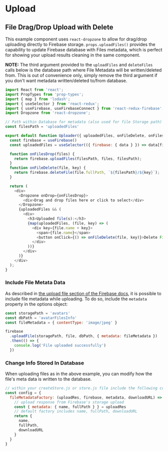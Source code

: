 # Upload

## File Drag/Drop Upload with Delete

This example component uses `react-dropzone` to allow for drag/drop uploading directly to Firebase storage. `props.uploadFiles()` provides the capability to update Firebase database with Files metadata, which is perfect for showing your upload results cleaning in the same component.

**NOTE:** The third argument provided to the `uploadFiles` and `deleteFiles` calls below is the database path where File Metadata will be written/deleted from. This is out of convenience only, simply remove the third argument if you don't want metadata written/deleted to/from database.

```js
import React from 'react';
import PropTypes from 'prop-types';
import { map } from 'lodash';
import { useSelector } from 'react-redux';
import { useFirebase, useFirebaseConnect } from 'react-redux-firebase';
import Dropzone from 'react-dropzone';

// Path within Database for metadata (also used for file Storage path)
const filesPath = 'uploadedFiles'

export default function Uploader({ uploadedFiles, onFileDelete, onFilesDrop }) {
  const firebase = useFirebase()
  const uploadedFiles = useSelector(({ firebase: { data } }) => data[filesPath])

  function onFilesDrop(files) {
    return firebase.uploadFiles(filesPath, files, filesPath);
  }
  function onFileDelete(file, key) {
    return firebase.deleteFile(file.fullPath, `${filesPath}/${key}`);
  }

  return (
    <div>
      <Dropzone onDrop={onFilesDrop}>
        <div>Drag and drop files here or click to select</div>
      </Dropzone>
      {uploadedFiles && (
        <div>
          <h3>Uploaded file(s):</h3>
          {map(uploadedFiles, (file, key) => (
            <div key={file.name + key}>
              <span>{file.name}</span>
              <button onClick={() => onFileDelete(file, key)}>Delete File</button>
            </div>
          ))}
        </div>
      )}
    </div>
  );
}
```

### Include File Metata Data

As described in [the upload file section of the Firebase docs](https://firebase.google.com/docs/storage/web/upload-files#add_file_metadata), it is possible to include file metadata while uploading. To do so, include the `metadata` property in the options object:

```js
const storagePath = 'avatars'
const dbPath = 'avatarFilesInfo'
const fileMetadata = { contentType: 'image/jpeg' }

firebase
  .uploadFile(storagePath, file, dbPath, { metadata: fileMetadata })
  .then(() => {
    console.log('File uploaded successfully')
  })
```

### Change Info Stored In Database

When uploading files as in the above example, you can modify how the file's meta data is written to the database.

```js
// within your createStore.js or store.js file include the following config
const config = {
  fileMetadataFactory: (uploadRes, firebase, metadata, downloadURL) => {
    // upload response from Firebase's storage upload
    const { metadata: { name, fullPath } } = uploadRes
    // default factory includes name, fullPath, downloadURL
    return {
      name,
      fullPath,
      downloadURL
    }
  }
}
```
